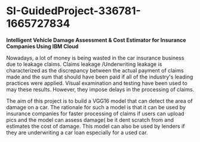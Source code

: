 # SI-GuidedProject-336781-1665727834
**Intelligent Vehicle Damage Assessment & Cost Estimator for Insurance Companies Using IBM Cloud**

Nowadays, a lot of money is being wasted in the car insurance business due to leakage claims.
Claims leakage /Underwriting leakage is characterized as the discrepancy between the actual 
payment of claims made and the sum that should have been paid if all of the industry's leading 
practices were applied. Visual examination and testing have been used to may these results.
However, they impose delays in the processing of claims. 

The aim of this project is to build a VGG16 model that can detect the area of damage on a car.
The rationale for such a model is that it can be used by insurance companies for faster processing 
of claims if users can upload pics and the model  can assess damage( be it dent scratch  from and
estimates the cost of damage. This model can also be used by lenders if they are underwriting a car
loan especially for a used car.
